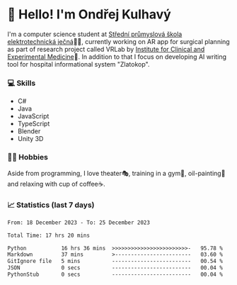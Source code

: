 # 👋 Hello! I'm Ondřej Kulhavý

I'm a computer science student at [Střední průmyslová škola elektrotechnická ječná](https://www.spsejecna.cz/)👨‍🎓, currently working on AR app for surgical planning as part of research project called VRLab by [Institute for Clinical and Experimental Medicine](https://www.ikem.cz/en/)🏥.
In addition to that I focus on developing AI writing tool for hospital informational system "Zlatokop".

### 💻 Skills
- C#
- Java
- JavaScript
- TypeScript
- Blender
- Unity 3D

### 🏋️‍♂️ Hobbies

Aside from programming, I love theater🎭, training in a gym💪, oil-painting🎨 and relaxing with cup of coffee☕.
### 📈 Statistics (last 7 days)
<!--START_SECTION:waka-->

```txt
From: 18 December 2023 - To: 25 December 2023

Total Time: 17 hrs 20 mins

Python           16 hrs 36 mins  >>>>>>>>>>>>>>>>>>>>>>>>-   95.78 %
Markdown         37 mins         >------------------------   03.60 %
GitIgnore file   5 mins          -------------------------   00.54 %
JSON             0 secs          -------------------------   00.04 %
PythonStub       0 secs          -------------------------   00.04 %
```

<!--END_SECTION:waka-->



